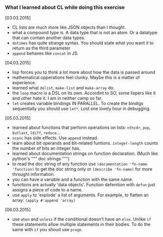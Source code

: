 ### What I learned about CL while doing this exercise

[03.03.2015]

- CL lists are much more like JSON objects than I thought.
- what a compound type is. A data type that is not an atom. Or a
  datatype that can contain another data types.
- `dotimes` has quite strange syntax. You should state what you want it
  to return as the third parameter
- `append` behaves like `concat` in JS.

[04.03.2015]

- lisp forces you to think a lot more about how the data is passed
  around
- mathematical opperations feel clunky. Maybe this is a matter of
  experience.
- learned what `dolist`, `make-list` and `make-array` do.
- the `loop` macro is a DSL on its own. Accordint to SO, some lispers
  like it and other hate it. I am in neither camp so far.
- `let` creates variable bindings IN PARALLEL. To create the
  bindigs sequentially you should use `let*`. Lost one lovely hour in debugging.

[05.03.2015]

- learned about functions that perform operations on lists: `nthcdr`, `pop`, `butlast`, `ldiff`, `reduce`...
- `nconc` has side effects. Use `append` instead.
- learn about bit operands and bit-related funtions. `integer-length` counts the number of bits an
  integer has.
- learned about documentation strings on function declaration. (Much like python's """ doc
strings """)
- to read the doc string of any function use `(documentation 'fn-name 'function)` to get the doc string only or `(describe 'fn-name)` for more throught information.
- you can have a variable and a function with the same name.
- functions are actually 'data objects'. Function defenition with
  `defun` just assigns a piece of code to a name.
- use `apply` to 'explode' a list of arguments. For example, to
  flatten an array: `(apply #'append 'array)`

[06.03.2015]

- use `when` and `unless` if the conditional doesn't have an
  `else`. Unlike `if` these statements allow multiple
statements in their bodies. To do the same with `if` you shoud use
`progn`.
